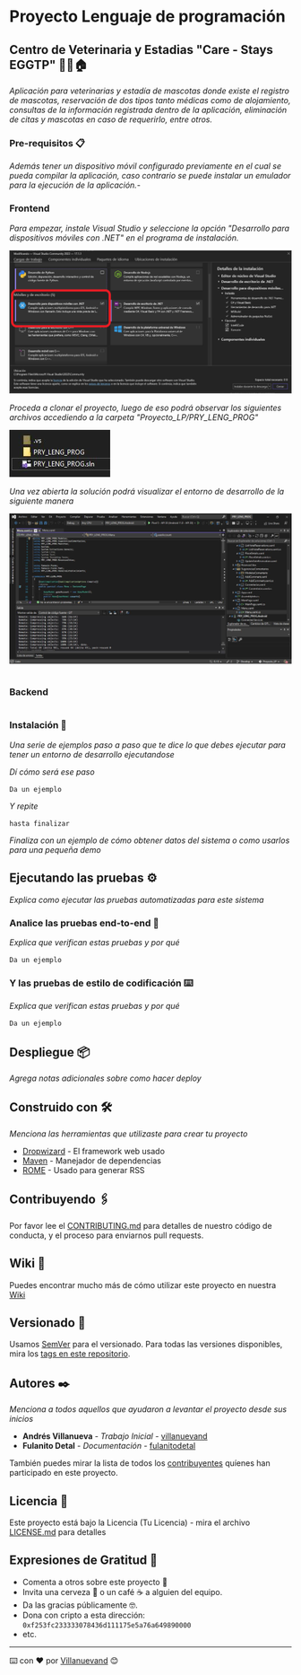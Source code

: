 # Proyecto Lenguaje de programación

## Centro de Veterinaria y Estadias "Care - Stays EGGTP" 🐶😺🏠
_Aplicación para veterinarias y estadía de mascotas donde existe el registro de mascotas, reservación de dos tipos tanto médicas como de alojamiento, consultas de la información registrada dentro de la aplicación, eliminación de citas y mascotas en caso de requerirlo, entre otros._

### Pre-requisitos 📋

_Además tener un dispositivo móvil configurado previamente en el cual se pueda compilar la aplicación, caso contrario se puede instalar un emulador para la ejecución de la aplicación._-

### Frontend
_Para empezar, instale Visual Studio y seleccione la opción "Desarrollo para dispositivos móviles con .NET" en el programa de instalación._

![requerimiento frontend](https://raw.githubusercontent.com/raochoa019/prueba-readme/main/recursos/requerimiento_frontend.png)

_Proceda a clonar el proyecto, luego de eso podrá observar los siguientes archivos accediendo a la carpeta "Proyecto\_LP/PRY\_LENG\_PROG"_

![requerimiento frontend](https://raw.githubusercontent.com/raochoa019/prueba-readme/main/recursos/solucionVisualStudio.jpg)

_Una vez abierta la solución podrá visualizar el entorno de desarrollo de la siguiente manera_

![requerimiento frontend](https://raw.githubusercontent.com/raochoa019/prueba-readme/main/recursos/VisualStudio.jpg)

```

```

### Backend
```

```

### Instalación 🔧

_Una serie de ejemplos paso a paso que te dice lo que debes ejecutar para tener un entorno de desarrollo ejecutandose_

_Dí cómo será ese paso_

```
Da un ejemplo
```

_Y repite_

```
hasta finalizar
```

_Finaliza con un ejemplo de cómo obtener datos del sistema o como usarlos para una pequeña demo_

## Ejecutando las pruebas ⚙️

_Explica como ejecutar las pruebas automatizadas para este sistema_

### Analice las pruebas end-to-end 🔩

_Explica que verifican estas pruebas y por qué_

```
Da un ejemplo
```

### Y las pruebas de estilo de codificación ⌨️

_Explica que verifican estas pruebas y por qué_

```
Da un ejemplo
```

## Despliegue 📦

_Agrega notas adicionales sobre como hacer deploy_

## Construido con 🛠️

_Menciona las herramientas que utilizaste para crear tu proyecto_

* [Dropwizard](http://www.dropwizard.io/1.0.2/docs/) - El framework web usado
* [Maven](https://maven.apache.org/) - Manejador de dependencias
* [ROME](https://rometools.github.io/rome/) - Usado para generar RSS

## Contribuyendo 🖇️

Por favor lee el [CONTRIBUTING.md](https://gist.github.com/villanuevand/xxxxxx) para detalles de nuestro código de conducta, y el proceso para enviarnos pull requests.

## Wiki 📖

Puedes encontrar mucho más de cómo utilizar este proyecto en nuestra [Wiki](https://github.com/tu/proyecto/wiki)

## Versionado 📌

Usamos [SemVer](http://semver.org/) para el versionado. Para todas las versiones disponibles, mira los [tags en este repositorio](https://github.com/tu/proyecto/tags).

## Autores ✒️

_Menciona a todos aquellos que ayudaron a levantar el proyecto desde sus inicios_

* **Andrés Villanueva** - *Trabajo Inicial* - [villanuevand](https://github.com/villanuevand)
* **Fulanito Detal** - *Documentación* - [fulanitodetal](#fulanito-de-tal)

También puedes mirar la lista de todos los [contribuyentes](https://github.com/your/project/contributors) quíenes han participado en este proyecto. 

## Licencia 📄

Este proyecto está bajo la Licencia (Tu Licencia) - mira el archivo [LICENSE.md](LICENSE.md) para detalles

## Expresiones de Gratitud 🎁

* Comenta a otros sobre este proyecto 📢
* Invita una cerveza 🍺 o un café ☕ a alguien del equipo. 
* Da las gracias públicamente 🤓.
* Dona con cripto a esta dirección: `0xf253fc233333078436d111175e5a76a649890000`
* etc.



---
⌨️ con ❤️ por [Villanuevand](https://github.com/Villanuevand) 😊